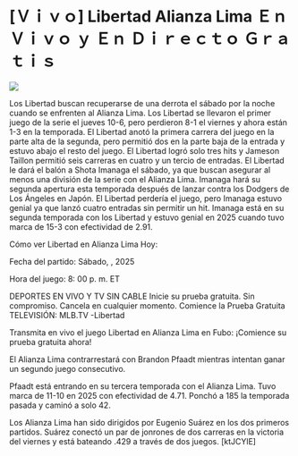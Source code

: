 # [Ｖｉｖｏ] Libertad Alianza Lima Ｅｎ Ｖｉｖｏ ｙ Ｅｎ Ｄｉｒｅｃｔｏ Ｇｒａｔｉｓ  
  
  
[![](https://i.imgur.com/qSNzIqt.png)](https://movie.rssnews.media/WrSgggzZO.php)  
  
Los Libertad buscan recuperarse de una derrota el sábado por la noche cuando se enfrenten al Alianza Lima. Los Libertad se llevaron el primer juego de la serie el jueves 10-6, pero perdieron 8-1 el viernes y ahora están 1-3 en la temporada. El Libertad anotó la primera carrera del juego en la parte alta de la segunda, pero permitió dos en la parte baja de la entrada y estuvo abajo el resto del juego. El Libertad logró solo tres hits y Jameson Taillon permitió seis carreras en cuatro y un tercio de entradas. El Libertad le dará el balón a Shota Imanaga el sábado, ya que buscan asegurar al menos una división de la serie con el Alianza Lima. Imanaga hará su segunda apertura esta temporada después de lanzar contra los Dodgers de Los Ángeles en Japón. El Libertad perdería el juego, pero Imanaga estuvo genial ya que lanzó cuatro entradas sin permitir un hit. Imanaga está en su segunda temporada con los Libertad y estuvo genial en 2025 cuando tuvo marca de 15-3 con efectividad de 2.91.

Cómo ver Libertad en Alianza Lima Hoy:

Fecha del partido: Sábado, , 2025

Hora del juego: 8: 00 p. m. ET

DEPORTES EN VIVO Y TV SIN CABLE
Inicie su prueba gratuita. Sin compromiso. Cancela en cualquier momento.
Comience la Prueba Gratuita
TELEVISIÓN: MLB.TV -Libertad

Transmita en vivo el juego Libertad en Alianza Lima en Fubo: ¡Comience su prueba gratuita ahora! 

El Alianza Lima contrarrestará con Brandon Pfaadt mientras intentan ganar un segundo juego consecutivo.

Pfaadt está entrando en su tercera temporada con el Alianza Lima. Tuvo marca de 11-10 en 2025 con efectividad de 4.71. Ponchó a 185 la temporada pasada y caminó a solo 42.

Los Alianza Lima han sido dirigidos por Eugenio Suárez en los dos primeros partidos. Suárez conectó un par de jonrones de dos carreras en la victoria del viernes y está bateando .429 a través de dos juegos. [ktJCYlE]